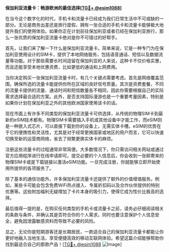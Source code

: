 **保加利亚流量卡：畅游欧洲的最佳选择[[TG💪+ @esim1088](https://t.me/s/esim1088)]**

在当今这个数字化的时代，手机卡和流量卡已经成为我们日常生活中不可或缺的一部分。无论是商务出差还是旅行度假，拥有一张合适的手机卡和流量卡能够极大地提升我们的使用体验。如果你正在计划前往保加利亚或者已经在保加利亚旅行，那么一张优质的保加利亚流量卡绝对是你不可错过的好帮手。

首先，让我们来了解一下什么是保加利亚流量卡。简单来说，它是一种专门为在保加利亚使用设计的SIM卡，提供了本地网络服务，包括语音通话、短信以及数据流量等功能。对于那些需要长时间逗留在保加利亚的人来说，这种卡不仅价格实惠，而且还能享受本地优惠资费，比如更低的通话和上网费用。

当你决定购买一张保加利亚流量卡时，有几个关键点需要考虑。首先是网络覆盖范围，确保所选的流量卡能提供你所在区域的良好信号质量。其次是资费套餐，不同的流量卡提供的流量、通话时间和短信数量各不相同，因此你需要根据自己的实际需求选择最合适的方案。此外，是否支持国际漫游也是一个重要考量因素，特别是如果你计划在保加利亚之外的其他欧洲国家使用该卡的话。

现在市面上有许多不同类型的保加利亚流量卡可供选择，从传统的物理SIM卡到最新的eSIM技术都有。物理SIM卡需要插入手机或其他设备中才能工作，而eSIM则是一种嵌入式芯片，可以直接下载到你的设备上，无需实体卡槽。eSIM的优势在于它的便携性和灵活性，尤其是对于经常更换国家或地区的用户而言，它可以快速切换至新的运营商网络，省去了频繁更换实体卡的麻烦。

注册这些流量卡的过程通常非常简便。大多数情况下，你只需访问相关网站或通过官方应用程序进行在线申请即可。提交必要的个人信息后，你会收到一张邮寄来的物理SIM卡或是下载链接以激活eSIM功能。一旦完成注册，你就能够立即开始使用所提供的各项服务了。

除了基本的通信功能外，许多保加利亚流量卡还提供了额外的价值增值服务。例如，某些卡可能会包含免费WiFi热点接入、专属折扣码以及合作伙伴提供的特别优惠等。这些附加福利无疑增加了卡片本身的吸引力，使得它成为性价比极高的选择。

最后值得一提的是，在购买任何类型的手机卡或流量卡之前，请务必仔细阅读相关的条款与条件，并确认其是否符合你的个人需求。同时也要注意保护个人信息安全，避免因泄露敏感资料而导致不必要的风险。

总之，无论你是短期游客还是长期居民，一款适合自己的保加利亚流量卡都能让你更好地融入当地生活，享受便捷高效的移动互联网体验。希望这篇介绍能够帮助你找到最适合自己的那款产品！[[TG💪+ @esim1088](https://t.me/s/esim1088) ![Image](https://i.postimg.cc/4NQfJmqS/Snipaste-2025-05-13-00-14-12.png)]